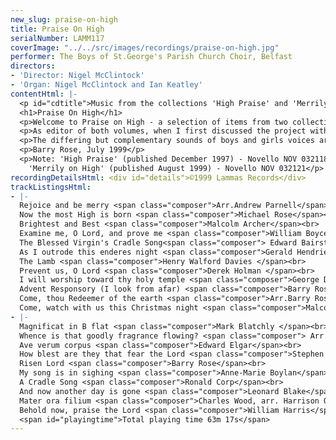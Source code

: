```yaml
---
new_slug: praise-on-high
title: Praise On High
serialNumber: LAMM117
coverImage: "../../src/images/recordings/praise-on-high.jpg"
performer: The Boys of St.George's Parish Church Choir, Belfast
directors:
- 'Director: Nigel McClintock'
- 'Organ: Nigel McClintock and Ian Keatley'
contentHtml: |-
  <p id="cdtitle">Music from the collections 'High Praise' and 'Merrily on High' (editor Dr. Barry Rose)</p>
  <h1>Praise On High</h1>
  <p>Welcome to Praise on High - a selection of items from two collections of sacred music for upper-voices, 'High Praise' and 'Merrily on High'.</p>
  <p>As editor of both volumes, when I first discussed the project with the publishers (Novello and Co), we agreed that our aim should be to make available a wide variety of music from different periods and styles to choirs of all standards - from school and community choirs to parish churches and cathedrals - and we hope that this recording may introduce you to some pieces that you would like your choir to sing.</p>
  <p>The differing but complementary sounds of boys and girls voices are represented in these 22 tracks, and we were delighted that the boys of St. George's Parish Church choir, Belfast, and the Armagh Girl Singers accepted our invitation to make this recording. We were also fortunate to be able to record in the inspiring spaces and gracious acoustic of St.Patrick's Roman Catholic Cathedral, Armagh, and for this, special thanks are due to the Administrator, Fr. Richard Naughton, as well as to the cathedral organist, George Minne, for his unfailing courtesy and assistance.</p>
  <p>Barry Rose, July 1999</p>
  <p>Note: 'High Praise' (published December 1997) - Novello NOV 032118<br>
    'Merrily on High' (published August 1999) - Novello NOV 032121</p>
recordingDetailsHtml: <div id="details">©1999 Lammas Records</div>
trackListingsHtml:
- |-
  Rejoice and be merry <span class="composer">Arr.Andrew Parnell</span><br>
  Now the most High is born <span class="composer">Michael Rose</span><br>
  Brightest and Best <span class="composer">Malcolm Archer</span><br>
  Examine me, O Lord, and prove me <span class="composer">William Boyce</span><br>
  The Blessed Virgin's Cradle Song<span class="composer"> Edward Bairstow </span><br>
  As I outrode this enderes night <span class="composer">Gerald Hendrie</span><br>
  The Lamb <span class="composer">Henry Walford Davies </span><br>
  Prevent us, O Lord <span class="composer">Derek Holman </span><br>
  I will worship toward thy holy temple <span class="composer">George Dyson</span><br>
  Advent Responsory (I look from afar) <span class="composer">Barry Rose</span><br>
  Come, thou Redeemer of the earth <span class="composer">Arr.Barry Rose</span><br>
  Come, watch with us this Christmas night <span class="composer">Malcolm Archer </span>
- |-
  Magnificat in B flat <span class="composer">Mark Blatchly </span><br>
  Whence is that goodly fragrance flowing? <span class="composer"> Arr.A.E.Baker </span><br>
  Ave verum corpus <span class="composer">Edward Elgar</span><br>
  How blest are they that fear the Lord <span class="composer">Stephen Oliver </span><br>
  Risen Lord <span class="composer">Barry Rose</span><br>
  My song is in sighing <span class="composer">Anne-Marie Boylan</span><br>
  A Cradle Song <span class="composer">Ronald Corp</span><br>
  And now another day is gone <span class="composer">Leonard Blake</span><br>
  Mater ora filium <span class="composer">Charles Wood, arr. Harrison Oxley</span><br>
  Behold now, praise the Lord <span class="composer">William Harris</span><br>
  <span id="playingtime">Total playing time 63m 17s</span>
---
```


